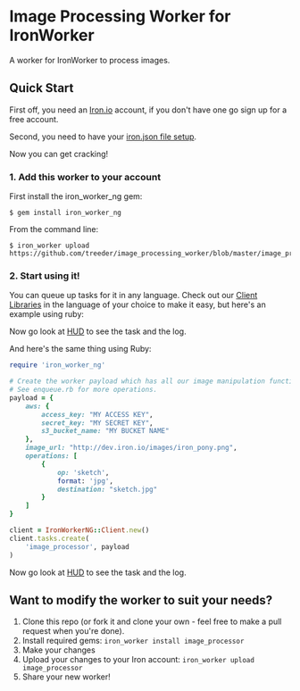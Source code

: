 Image Processing Worker for IronWorker
================================

A worker for IronWorker to process images.

## Quick Start

First off, you need an [Iron.io](http://www.iron.io) account, if you don't have one go sign up for a free account.

Second, you need to have your [iron.json file setup](http://dev.iron.io/worker/reference/configuration/).

Now you can get cracking!

### 1. Add this worker to your account

First install the iron_worker_ng gem:

```
$ gem install iron_worker_ng
```

From the command line:

```
$ iron_worker upload https://github.com/treeder/image_processing_worker/blob/master/image_processor.worker
```

### 2. Start using it!

You can queue up tasks for it in any language. Check out our [Client Libraries](http://dev.iron.io/worker/)
in the language of your choice to make it easy, but here's an example using ruby:

Now go look at [HUD](http://hud.iron.io) to see the task and the log.

And here's the same thing using Ruby:

```ruby
require 'iron_worker_ng'

# Create the worker payload which has all our image manipulation functions we want to perform.
# See enqueue.rb for more operations.
payload = {
    aws: {
        access_key: "MY ACCESS KEY",
        secret_key: "MY SECRET KEY",
        s3_bucket_name: "MY BUCKET NAME"
    },
    image_url: "http://dev.iron.io/images/iron_pony.png",
    operations: [
        {
            op: 'sketch',
            format: 'jpg',
            destination: "sketch.jpg"
        }
    ]
}

client = IronWorkerNG::Client.new()
client.tasks.create(
    'image_processor', payload
)
```

Now go look at [HUD](http://hud.iron.io) to see the task and the log.

## Want to modify the worker to suit your needs?

1. Clone this repo (or fork it and clone your own - feel free to make a pull request when you're done).
1. Install required gems: `iron_worker install image_processor`
1. Make your changes
1. Upload your changes to your Iron account: `iron_worker upload image_processor`
1. Share your new worker!

